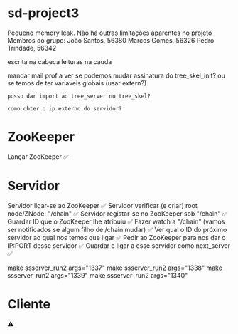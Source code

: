 # sd-project3
Pequeno memory leak.
Não há outras limitações aparentes no projeto
Membros do grupo:
João Santos, 56380
Marcos Gomes, 56326
Pedro Trindade, 56342


escrita na cabeca
leituras na cauda


mandar mail prof a ver se
	podemos mudar assinatura do tree_skel_init?
	ou se temos de ter variaveis globais (usar extern?)

	posso dar import ao tree_server no tree_skel?

	como obter o ip externo do servidor?


# ZooKeeper
Lançar ZooKeeper ✅

# Servidor
Servidor ligar-se ao ZooKeeper ✅
Servidor verificar (e criar) root node/ZNode: "/chain" ✅
Servidor registar-se no ZooKeeper sob "/chain" ✅
Guardar ID que o ZooKeeper lhe atribuiu ✅
Fazer watch a "/chain" (vamos ser notificados se algum filho de /chain mudar) ✅
Ver qual o ID do próximo servidor ao qual nos temos que ligar ✅
Pedir ao ZooKeeper para nos dar o IP:PORT desse servidor ✅
Guardar e ligar a esse servidor como next_server ✅

make ssserver_run2 args="1337"
make ssserver_run2 args="1338"
make ssserver_run2 args="1339"
make ssserver_run2 args="1340"

# Cliente
⚠️

